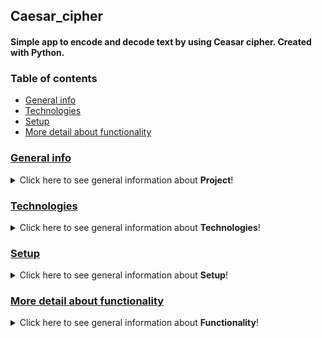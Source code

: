 ## Caesar_cipher
#### Simple app to encode and decode text by using Ceasar cipher. Created with Python.
### Table of contents
* [General info](#general-info)
* [Technologies](#technologies)
* [Setup](#setup)
* [More detail about functionality](#more-detail-about-functionality)

### [General info](#general-info)
<details>
<summary>Click here to see general information about <b>Project</b>!</summary>

The application was created for a practice purposes. In the project was used the project patterns: Facade, FactoryMethod and AbstractFactory. The app functionality was tested by the pytest library. Style and compatibility with PEP8 rules was checked and corrected by the PEP8 Black library. The usage of the application was designed from the Menu level. The console-menu package was used to create the Menu.
</details>

### [Technologies](#technologies)
<details>
<summary>Click here to see general information about <b>Technologies</b>!</summary>

Project is created with:
<ul>
<li>Python</li>
<li>consolemenu</li>
<li>abc</li>
<li>typing</li>
<li>dataclasses</li>
<li>unitest</li>
<li>pytest</li>
<li>json</li>
</ul>
</details>

### [Setup](#setup)
<details>
<summary>Click here to see general information about <b>Setup</b>!</summary>
<ul>

To run this app:
<li>Clone the repository</li>

```git clone https://github.com/wszemart/caesar_cipher```
<li>Install <i>console-menu</i> and <i>pytest</i> packages</li> 
<li>In terminal go to directory with repository and run this command 

``` python main.py ```</li>
</ul>
</details>

### [More detail about functionality](#more-detail-about-functionality)
<details>
<summary>Click here to see general information about <b>Functionality</b>!</summary>

The application has the Menu and the Submenu. From the Menu level are supported such functionalities as:
<ul>
<li>choosing type of the action to execute (encrypt/decrypt)</li>
<li>loading data from a file</li>
<li>going to the Submenu (Memory Buffer Menu)</li>
<li>exiting the application</li>
</ul>
While the program is running, the inserted and loaded data are stored in the list (Memory Buffer functionality). What allows after going to the Submenu to:
<ul>
<li>displaying the stored data (Show Buffer)</li>
<li>memory cleaning (CLear Buffer)</li>
<li>removing singular items from the memory (Delete position from Memory Buffer)</li>
<li>saving data as a file in json form (Save Buffer to file)</li>
<li>going back to the main Menu</li>
</ul>
</details>
